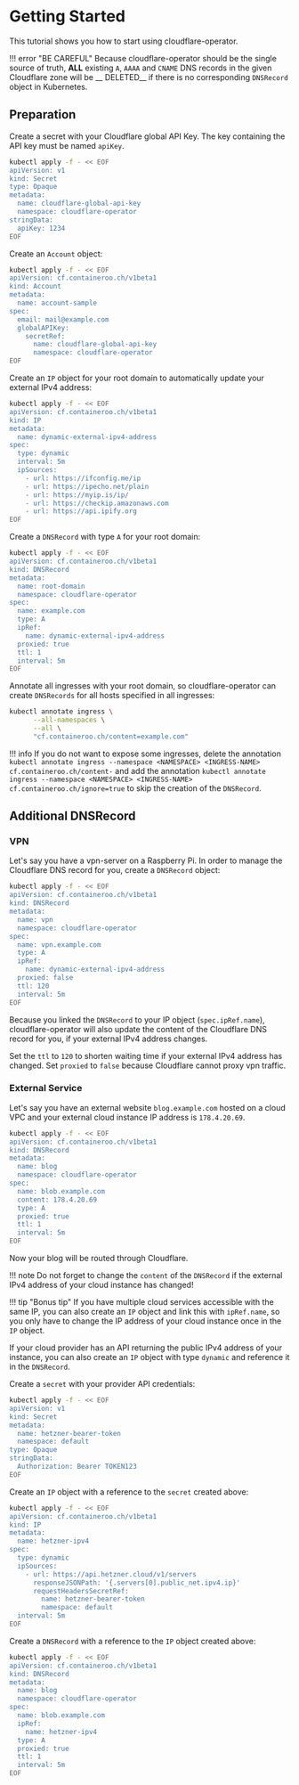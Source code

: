 # Getting Started

This tutorial shows you how to start using cloudflare-operator.

!!! error "BE CAREFUL"
    Because cloudflare-operator should be the single source of truth, __ALL__ existing `A`, `AAAA` and `CNAME` DNS records in the given Cloudflare zone will be __ DELETED__ if there is no corresponding `DNSRecord` object in Kubernetes.

## Preparation

Create a secret with your Cloudflare global API Key. The key containing the API key must be named `apiKey`.

```bash hl_lines="9"
kubectl apply -f - << EOF
apiVersion: v1
kind: Secret
type: Opaque
metadata:
  name: cloudflare-global-api-key
  namespace: cloudflare-operator
stringData:
  apiKey: 1234
EOF
```

Create an `Account` object:

```bash
kubectl apply -f - << EOF
apiVersion: cf.containeroo.ch/v1beta1
kind: Account
metadata:
  name: account-sample
spec:
  email: mail@example.com
  globalAPIKey:
    secretRef:
      name: cloudflare-global-api-key
      namespace: cloudflare-operator
EOF
```

Create an `IP` object for your root domain to automatically update your external IPv4 address:

```bash
kubectl apply -f - << EOF
apiVersion: cf.containeroo.ch/v1beta1
kind: IP
metadata:
  name: dynamic-external-ipv4-address
spec:
  type: dynamic
  interval: 5m
  ipSources:
    - url: https://ifconfig.me/ip
    - url: https://ipecho.net/plain
    - url: https://myip.is/ip/
    - url: https://checkip.amazonaws.com
    - url: https://api.ipify.org
EOF
```

Create a `DNSRecord` with type `A` for your root domain:

```bash
kubectl apply -f - << EOF
apiVersion: cf.containeroo.ch/v1beta1
kind: DNSRecord
metadata:
  name: root-domain
  namespace: cloudflare-operator
spec:
  name: example.com
  type: A
  ipRef:
    name: dynamic-external-ipv4-address
  proxied: true
  ttl: 1
  interval: 5m
EOF
```

Annotate all ingresses with your root domain, so cloudflare-operator can create `DNSRecords` for all hosts specified in all ingresses:

```bash hl_lines="4"
kubectl annotate ingress \
      --all-namespaces \
      --all \
      "cf.containeroo.ch/content=example.com"
```

!!! info
    If you do not want to expose some ingresses, delete the annotation `kubectl annotate ingress --namespace <NAMESPACE> <INGRESS-NAME> cf.containeroo.ch/content-` and add the annotation `kubectl annotate ingress --namespace <NAMESPACE> <INGRESS-NAME> cf.containeroo.ch/ignore=true` to skip the creation of the `DNSRecord`.

## Additional DNSRecord

### VPN

Let's say you have a vpn-server on a Raspberry Pi. In order to manage the Cloudflare DNS record for you, create a `DNSRecord` object:

```bash
kubectl apply -f - << EOF
apiVersion: cf.containeroo.ch/v1beta1
kind: DNSRecord
metadata:
  name: vpn
  namespace: cloudflare-operator
spec:
  name: vpn.example.com
  type: A
  ipRef:
    name: dynamic-external-ipv4-address
  proxied: false
  ttl: 120
  interval: 5m
EOF
```

Because you linked the `DNSRecord` to your IP object (`spec.ipRef.name`), cloudflare-operator will also update the content of the Cloudflare DNS record for you, if your external IPv4 address changes.

Set the `ttl` to `120` to shorten waiting time if your external IPv4 address has changed.
Set `proxied` to `false` because Cloudflare cannot proxy vpn traffic.

### External Service

Let's say you have an external website `blog.example.com` hosted on a cloud VPC and your external cloud instance IP address is `178.4.20.69`.

```bash
kubectl apply -f - << EOF
apiVersion: cf.containeroo.ch/v1beta1
kind: DNSRecord
metadata:
  name: blog
  namespace: cloudflare-operator
spec:
  name: blob.example.com
  content: 178.4.20.69
  type: A
  proxied: true
  ttl: 1
  interval: 5m
EOF
```

Now your blog will be routed through Cloudflare.

!!! note
    Do not forget to change the `content` of the `DNSRecord` if the external IPv4 address of your cloud instance has changed!

!!! tip "Bonus tip"
    If you have multiple cloud services accessible with the same IP, you can also create an `IP` object and link this with `ipRef.name`, so you only have to change the IP address of your cloud instance once in the `IP` object.

If your cloud provider has an API returning the public IPv4 address of your instance, you can also create an `IP` object with type `dynamic` and reference it in the `DNSRecord`.

Create a `secret` with your provider API credentials:

```bash
kubectl apply -f - << EOF
apiVersion: v1
kind: Secret
metadata:
  name: hetzner-bearer-token
  namespace: default
type: Opaque
stringData:
  Authorization: Bearer TOKEN123
EOF
```

Create an `IP` object with a reference to the `secret` created above:

```bash hl_lines="12"
kubectl apply -f - << EOF
apiVersion: cf.containeroo.ch/v1beta1
kind: IP
metadata:
  name: hetzner-ipv4
spec:
  type: dynamic
  ipSources:
    - url: https://api.hetzner.cloud/v1/servers
      responseJSONPath: '{.servers[0].public_net.ipv4.ip}'
      requestHeadersSecretRef:
        name: hetzner-bearer-token
        namespace: default
  interval: 5m
EOF
```

Create a `DNSRecord` with a reference to the `IP` object created above:

```bash
kubectl apply -f - << EOF
apiVersion: cf.containeroo.ch/v1beta1
kind: DNSRecord
metadata:
  name: blog
  namespace: cloudflare-operator
spec:
  name: blob.example.com
  ipRef:
    name: hetzner-ipv4
  type: A
  proxied: true
  ttl: 1
  interval: 5m
EOF
```
